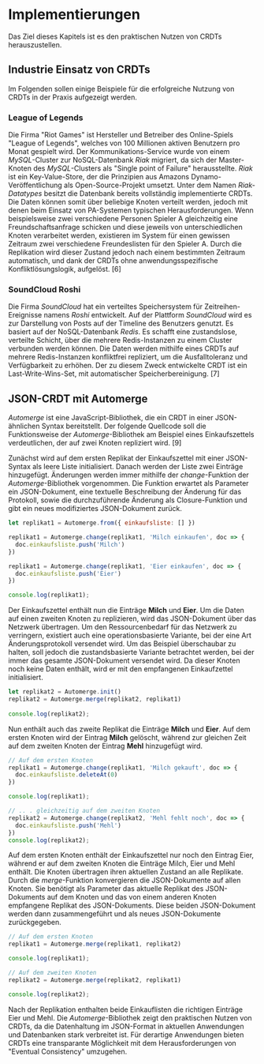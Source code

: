 # Implementierungen

Das Ziel dieses Kapitels ist es den praktischen Nutzen von CRDTs herauszustellen.

## Industrie Einsatz von CRDTs

Im Folgenden sollen einige Beispiele für die erfolgreiche Nutzung von CRDTs in der Praxis aufgezeigt werden.

### League of Legends

Die Firma "Riot Games" ist Hersteller und Betreiber des Online-Spiels "League of Legends", welches von 100 Millionen aktiven Benutzern pro Monat gespielt wird. Der Kommunikations-Service wurde von einem *MySQL*-Cluster zur NoSQL-Datenbank *Riak* migriert, da sich der Master-Knoten des *MySQL*-Clusters als "Single point of Failure" herausstellte. *Riak* ist ein Key-Value-Store, der die Prinzipien aus Amazons Dynamo-Veröffentlichung als Open-Source-Projekt umsetzt. Unter dem Namen *Riak-Datatypes* besitzt die Datenbank bereits vollständig implementierte CRDTs. Die Daten können somit über beliebige Knoten verteilt werden, jedoch mit denen beim Einsatz von PA-Systemen typischen Herausforderungen. Wenn beispielsweise zwei verschiedene Personen Spieler A gleichzeitig eine Freundschaftsanfrage schicken und diese jeweils von unterschiedlichen Knoten verarbeitet werden, existieren im System für einen gewissen Zeitraum zwei verschiedene Freundeslisten für den Spieler A. Durch die Replikation wird dieser Zustand jedoch nach einem bestimmten Zeitraum automatisch, und dank der CRDTs ohne anwendungsspezifische Konfliktlösungslogik, aufgelöst. [6]

### SoundCloud Roshi

Die Firma *SoundCloud* hat ein verteiltes Speichersystem für Zeitreihen-Ereignisse namens *Roshi* entwickelt. Auf der Plattform *SoundCloud* wird es zur Darstellung von Posts auf der Timeline des Benutzers genutzt. Es basiert auf der NoSQL-Datenbank *Redis*. Es schafft eine zustandslose, verteilte Schicht, über die mehrere Redis-Instanzen zu einem Cluster verbunden werden können. Die Daten werden mithilfe eines CRDTs auf mehrere Redis-Instanzen konfliktfrei repliziert, um die Ausfalltoleranz und Verfügbarkeit zu erhöhen. Der zu diesem Zweck entwickelte CRDT ist ein Last-Write-Wins-Set, mit automatischer Speicherbereinigung. [7]

## JSON-CRDT mit Automerge

*Automerge* ist eine JavaScript-Bibliothek, die ein CRDT in einer JSON-ähnlichen Syntax bereitstellt. Der folgende Quellcode soll die Funktionsweise der *Automerge*-Bibliothek am Beispiel eines Einkaufszettels verdeutlichen, der auf zwei Knoten repliziert wird. [9]

Zunächst wird auf dem ersten Replikat der Einkaufszettel mit einer JSON-Syntax als leere Liste initialisiert. Danach werden der Liste zwei Einträge hinzugefügt. Änderungen werden immer mithilfe der *change*-Funktion der *Automerge*-Bibliothek vorgenommen. Die Funktion erwartet als Parameter ein JSON-Dokument, eine textuelle Beschreibung der Änderung für das Protokoll, sowie die durchzuführende Änderung als Closure-Funktion und gibt ein neues modifiziertes JSON-Dokument zurück.

```js
let replikat1 = Automerge.from({ einkaufsliste: [] })

replikat1 = Automerge.change(replikat1, 'Milch einkaufen', doc => {
  doc.einkaufsliste.push('Milch')
})

replikat1 = Automerge.change(replikat1, 'Eier einkaufen', doc => {
  doc.einkaufsliste.push('Eier')
})

console.log(replikat1);
```

Der Einkaufszettel enthält nun die Einträge **Milch** und **Eier**. Um die Daten auf einen zweiten Knoten zu replizieren, wird das JSON-Dokument über das Netzwerk übertragen. Um den Ressourcenbedarf für das Netzwerk zu verringern, existiert auch eine operationsbasierte Variante, bei der eine Art Änderungsprotokoll versendet wird. Um das Beispiel überschaubar zu halten, soll jedoch die zustandsbasierte Variante betrachtet werden, bei der immer das gesamte JSON-Dokument versendet wird. Da dieser Knoten noch keine Daten enthält, wird er mit den empfangenen Einkaufzettel initialisiert.

```js
let replikat2 = Automerge.init()
replikat2 = Automerge.merge(replikat2, replikat1)
  
console.log(replikat2);
```

Nun enthält auch das zweite Replikat die Einträge **Milch** und **Eier**. Auf dem ersten Knoten wird der Eintrag **Milch** gelöscht, während zur gleichen Zeit auf dem zweiten Knoten der Eintrag **Mehl** hinzugefügt wird.

```js
// Auf dem ersten Knoten
replikat1 = Automerge.change(replikat1, 'Milch gekauft', doc => {
  doc.einkaufsliste.deleteAt(0)
})

console.log(replikat1);

// .. . gleichzeitig auf dem zweiten Knoten
replikat2 = Automerge.change(replikat2, 'Mehl fehlt noch', doc => {
  doc.einkaufsliste.push('Mehl')
})
console.log(replikat2);
```

Auf dem ersten Knoten enthält der Einkaufszettel nur noch den Eintrag Eier, während er auf dem zweiten Knoten die Einträge Milch, Eier und Mehl enthält. Die Knoten übertragen ihren aktuellen Zustand an alle Replikate. Durch die *merge*-Funktion konvergieren die JSON-Dokumente auf allen Knoten. Sie benötigt als Parameter das aktuelle Replikat des JSON-Dokuments auf dem Knoten und das von einem anderen Knoten empfangene Replikat des JSON-Dokuments. Diese beiden JSON-Dokument werden dann zusammengeführt und als neues JSON-Dokumente zurückgegeben.

```js
// Auf dem ersten Knoten
replikat1 = Automerge.merge(replikat1, replikat2)

console.log(replikat1);

// Auf dem zweiten Knoten
replikat2 = Automerge.merge(replikat2, replikat1)

console.log(replikat2);
```

Nach der Replikation enthalten beide Einkauflisten die richtigen Einträge Eier und Mehl. Die *Automerge*-Bibliothek zeigt den praktischen Nutzen von CRDTs, da die Datenhaltung im JSON-Format in aktuellen Anwendungen und Datenbanken stark verbreitet ist. Für derartige Anwendungen bieten CRDTs eine transparante Möglichkeit mit dem Herausforderungen von "Eventual Consistency" umzugehen.
